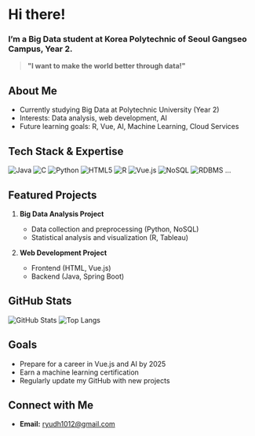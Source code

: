 # Hi there! 
### I’m a Big Data student at Korea Polytechnic of Seoul Gangseo Campus, Year 2.

> **"I want to make the world better through data!"**

## About Me
- Currently studying Big Data at Polytechnic University (Year 2)
- Interests: Data analysis, web development, AI
- Future learning goals: R, Vue, AI, Machine Learning, Cloud Services

## Tech Stack & Expertise
![Java](https://img.shields.io/badge/Java-007396?style=flat-square&logo=java&logoColor=white)
![C](https://img.shields.io/badge/C-A8B9CC?style=flat-square&logo=c&logoColor=white)
![Python](https://img.shields.io/badge/Python-3776AB?style=flat-square&logo=python&logoColor=white)
![HTML5](https://img.shields.io/badge/HTML5-E34F26?style=flat-square&logo=html5&logoColor=white)
![R](https://img.shields.io/badge/R-276DC3?style=flat-square&logo=r&logoColor=white)
![Vue.js](https://img.shields.io/badge/Vue.js-4FC08D?style=flat-square&logo=vue.js&logoColor=white)
![NoSQL](https://img.shields.io/badge/NoSQL-007396?style=flat-square&logo=mongodb&logoColor=white)
![RDBMS](https://img.shields.io/badge/MySQL-4479A1?style=flat-square&logo=mysql&logoColor=white)
...

## Featured Projects
1. **Big Data Analysis Project**  
   - Data collection and preprocessing (Python, NoSQL)
   - Statistical analysis and visualization (R, Tableau)

2. **Web Development Project**  
   - Frontend (HTML, Vue.js)
   - Backend (Java, Spring Boot)


## GitHub Stats
![GitHub Stats](https://github-readme-stats.vercel.app/api?username=ryudh1012&show_icons=true)
![Top Langs](https://github-readme-stats.vercel.app/api/top-langs/?username=ryudh1012&layout=compact)

## Goals
- Prepare for a career in Vue.js and AI by 2025
- Earn a machine learning certification
- Regularly update my GitHub with new projects

## Connect with Me
- **Email:** ryudh1012@gmail.com

